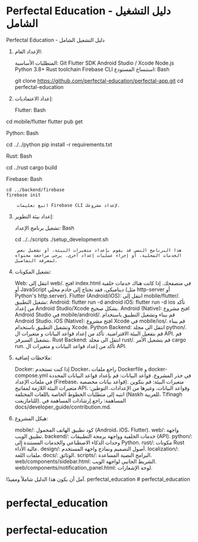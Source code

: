 # Perfectal Education - دليل التشغيل الشامل

Perfectal Education - دليل التشغيل الشامل

1. الإعداد العام:

    المتطلبات الأساسية:
        Git
        Flutter SDK
        Android Studio / Xcode
        Node.js
        Python 3.8+
        Rust toolchain
        Firebase CLI
    استنساخ المستودع:
    Bash

    git clone <https://github.com/perfectal-education/perfectal-app.git>
    cd perfectal-education

2. إعداد الاعتماديات:

    Flutter:
    Bash

cd mobile/flutter
flutter pub get

Python:
Bash

cd ../../python
pip install -r requirements.txt

Rust:
Bash

cd ../rust
cargo build

Firebase:
Bash

    cd ../backend/firebase
    firebase init

        اتبع تعليمات Firebase CLI لإعداد مشروعك.

3. إعداد بيئة التطوير:

    تشغيل برنامج الإعداد:
    Bash

    cd ../../scripts
    ./setup_development.sh

        هذا البرنامج النصي قد يقوم بإعداد متغيرات البيئة، أو تشغيل بعض الخدمات المحلية، أو إجراء عمليات إعداد أخرى. يرجى مراجعة محتواه لمعرفة التفاصيل.

4. تشغيل المكونات:

    Web:
        انتقل إلى web/.
        افتح index.html في متصفحك.
        إذا كانت هناك خدمات خلفية أو JavaScript ديناميكي، فقد تحتاج إلى خادم محلي (مثل http-server أو Python's http.server).
    Flutter (Android/iOS):
        انتقل إلى mobile/flutter/.
        تشغيل التطبيق:
            Android: flutter run -d android
            iOS: flutter run -d ios
        تأكد من إعداد Android Studio/Xcode بشكل صحيح.
    Android (Native):
        افتح مشروع Android Studio في mobile/android/.
        قم ببناء وتشغيل التطبيق باستخدام Android Studio.
    iOS (Native):
        افتح مشروع Xcode في mobile/ios/.
        قم ببناء وتشغيل التطبيق باستخدام Xcode.
    Python Backend:
        انتقل الى مجلد python/.
        قم بتفعيل البيئة الافتراضية.
        تأكد من إعداد قواعد البيانات و متغيرات ال API.
        قم بتشغيل السيرفر.
    Rust Backend:
        انتقل الى مجلد rust/.
        قم بتشغيل الأمر cargo run.
        تأكد من إعداد قواعد البيانات و متغيرات ال API.

5. ملاحظات إضافية:

    Docker: إذا كنت تستخدم Docker، راجع ملفات Dockerfile و docker-compose.yml في جذر المشروع.
    قواعد البيانات: قم بإعداد قواعد البيانات المحددة في ملفات الإعداد (Firebase، قواعد بيانات مخصصة).
    متغيرات البيئة: قم بتكوين متغيرات البيئة اللازمة لمفاتيح API، وقواعد البيانات، وغيرها من الإعدادات.
    التوطين: انتبه إلى متطلبات الخطوط الخاصة باللغات المختلفة (Naskh للعربية، Tifinagh للتامازيغت).
    المساهمة: راجع إرشادات المساهمة في docs/developer_guide/contribution.md.

6. هيكل المشروع:

    mobile/: كود تطبيق الهاتف المحمول (Android، iOS، Flutter).
    web/: واجهة تطبيق الويب.
    backend/: خدمات الخلفية وواجهة برمجة التطبيقات (API).
    python/: وحدات الذكاء الاصطناعي والخدمات المستندة إلى Python.
    rust/: مكونات Rust عالية الأداء.
    design/: أصول التصميم ونماذج واجهة المستخدم.
    localization/: ملفات اللغة.
    docs/: الوثائق.
    scripts/: البرامج النصية المساعدة.
    web/components/sidebar.html: الشريط الجانبي لواجهة الويب.
    web/components/notification_panel.html: لوحة الإشعارات.

آمل أن يكون هذا الدليل شاملاً ومفيدًا.
  p e r f e c t a l _ e d u c a t i o n    
 # perfectal_education
# perfectal_education
# perfectal-education
